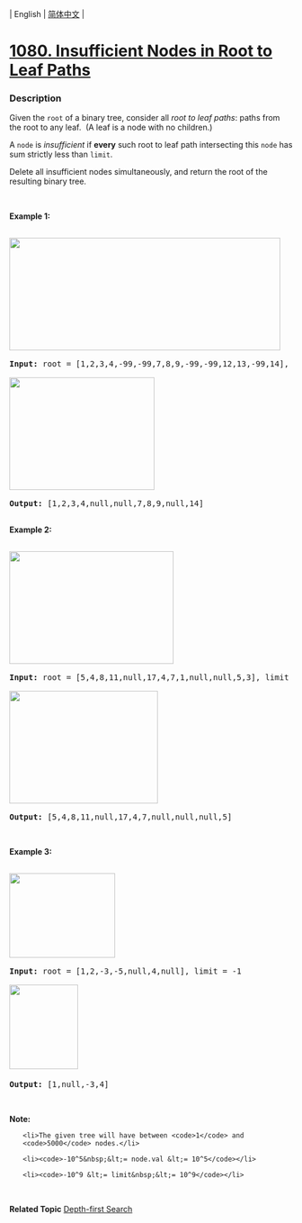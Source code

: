 | English | [简体中文](README.md) |

# [1080. Insufficient Nodes in Root to Leaf Paths](https://leetcode-cn.com/problems/insufficient-nodes-in-root-to-leaf-paths)
 ### Description
<p>Given the <code>root</code>&nbsp;of a binary tree, consider all <em>root to leaf paths</em>: paths from the root&nbsp;to any leaf.&nbsp; (A leaf is a node with no children.)</p>

<p>A <code>node</code> is <em>insufficient</em> if&nbsp;<strong>every</strong> such root to leaf path intersecting this <code>node</code> has sum strictly less than&nbsp;<code>limit</code>.</p>

<p>Delete all insufficient nodes simultaneously, and return the root of the resulting&nbsp;binary tree.</p>

<p>&nbsp;</p>

<p><strong>Example 1:</strong></p>

<pre>
<strong><img alt="" src="https://assets.leetcode.com/uploads/2019/06/05/insufficient-11.png" style="width: 482px; height: 200px;" />
Input: </strong>root = <span id="example-input-1-1">[1,2,3,4,-99,-99,7,8,9,-99,-99,12,13,-99,14]</span>, limit = <span id="example-input-1-2">1</span>
<strong><img alt="" src="https://assets.leetcode.com/uploads/2019/06/05/insufficient-2.png" style="width: 258px; height: 200px;" />
Output: </strong><span id="example-output-1">[1,2,3,4,null,null,7,8,9,null,14]</span>
</pre>

<div>
<p><strong>Example 2:</strong></p>

<pre>
<strong><img alt="" src="https://assets.leetcode.com/uploads/2019/06/05/insufficient-3.png" style="width: 292px; height: 200px;" />
Input: </strong>root = <span id="example-input-2-1">[5,4,8,11,null,17,4,7,1,null,null,5,3]</span>, limit = <span id="example-input-2-2">22</span>
<strong><img alt="" src="https://assets.leetcode.com/uploads/2019/06/05/insufficient-4.png" style="width: 264px; height: 200px;" />
Output: </strong><span id="example-output-2">[5,4,8,11,null,17,4,7,null,null,null,5]</span></pre>

<p>&nbsp;</p>

<p><strong>Example 3:</strong></p>

<pre>
<strong><img alt="" src="https://assets.leetcode.com/uploads/2019/06/11/screen-shot-2019-06-11-at-83301-pm.png" style="width: 188px; height: 150px;" />
Input: </strong>root = <span>[1,2,-3,-5,null,4,null]</span>, limit = -1
<img alt="" src="https://assets.leetcode.com/uploads/2019/06/11/screen-shot-2019-06-11-at-83517-pm.png" style="width: 122px; height: 150px;" /><strong>
Output: </strong><span>[1,null,-3,4]</span></pre>
</div>

<p>&nbsp;</p>

<p><strong>Note:</strong></p>

<ol>
	<li>The given tree will have between <code>1</code> and <code>5000</code> nodes.</li>
	<li><code>-10^5&nbsp;&lt;= node.val &lt;= 10^5</code></li>
	<li><code>-10^9 &lt;= limit&nbsp;&lt;= 10^9</code></li>
</ol>

<div>
<div>&nbsp;</div>
</div>

**Related Topic**  [Depth-first Search](https://leetcode-cn.com/tag/depth-first-search) 